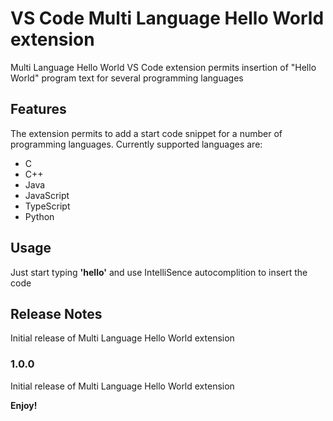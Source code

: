 # VS Code Multi Language Hello World extension

Multi Language Hello World VS Code extension permits insertion of "Hello World" program text for several programming languages

## Features

The extension permits to add a start code snippet for a number of programming languages.
Currently supported languages are:
- C
- C++
- Java
- JavaScript
- TypeScript
- Python

## Usage
Just start typing **'hello'** and use IntelliSence autocomplition to insert the code

## Release Notes

Initial release of Multi Language Hello World extension

### 1.0.0

Initial release of Multi Language Hello World extension

**Enjoy!**
